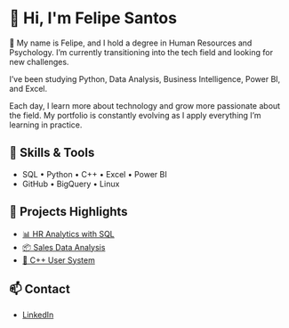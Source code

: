 # 👋 Hi, I'm Felipe Santos

🎯 My name is Felipe, and I hold a degree in Human Resources and Psychology. I’m currently transitioning into the tech field and looking for new challenges.

I’ve been studying Python, Data Analysis, Business Intelligence, Power BI, and Excel.

Each day, I learn more about technology and grow more passionate about the field. My portfolio is constantly evolving as I apply everything I’m learning in practice.

## 🧠 Skills & Tools
- SQL • Python • C++ • Excel • Power BI
- GitHub • BigQuery • Linux

## 📂 Projects Highlights
- [📊 HR Analytics with SQL](https://github.com/felipesantos1207/sql-hr-analysis)
- [📦 Sales Data Analysis](https://github.com/felipesantos1207/sql-sales-analysis)
- [💾 C++ User System](https://github.com/felipesantos1207/cpp-user-registration-system)

## 📫 Contact 
- [LinkedIn](https://www.linkedin.com/in/felipe-santos-a82657a2/)
